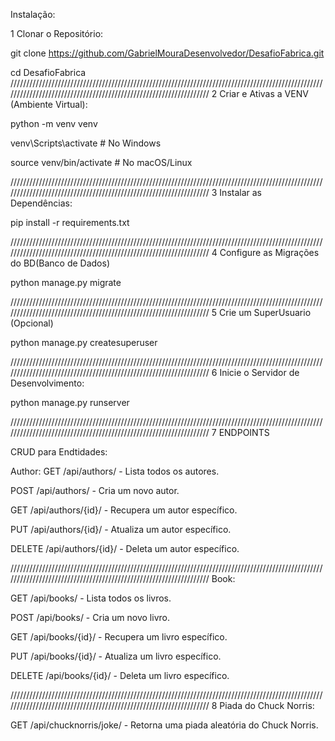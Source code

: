 Instalação:

1 Clonar o Repositório:

git clone https://github.com/GabrielMouraDesenvolvedor/DesafioFabrica.git

cd DesafioFabrica
//////////////////////////////////////////////////////////////////////////////////////////////////////////////////////////////////////////////////////////////////
2 Criar e Ativas a VENV (Ambiente Virtual):

python -m venv venv

venv\Scripts\activate  # No Windows

source venv/bin/activate  # No macOS/Linux

//////////////////////////////////////////////////////////////////////////////////////////////////////////////////////////////////////////////////////////////////
3 Instalar as Dependências:

pip install -r requirements.txt

//////////////////////////////////////////////////////////////////////////////////////////////////////////////////////////////////////////////////////////////////
4 Configure as Migrações do BD(Banco de Dados)

python manage.py migrate

//////////////////////////////////////////////////////////////////////////////////////////////////////////////////////////////////////////////////////////////////
5 Crie um SuperUsuario (Opcional)

python manage.py createsuperuser

//////////////////////////////////////////////////////////////////////////////////////////////////////////////////////////////////////////////////////////////////
6 Inicie o Servidor de Desenvolvimento:

python manage.py runserver

//////////////////////////////////////////////////////////////////////////////////////////////////////////////////////////////////////////////////////////////////
7 ENDPOINTS

CRUD para Endtidades:

Author:
GET /api/authors/ - Lista todos os autores.

POST /api/authors/ - Cria um novo autor.

GET /api/authors/{id}/ - Recupera um autor específico.

PUT /api/authors/{id}/ - Atualiza um autor específico.

DELETE /api/authors/{id}/ - Deleta um autor específico.

//////////////////////////////////////////////////////////////////////////////////////////////////////////////////////////////////////////////////////////////////
Book:

GET /api/books/ - Lista todos os livros.

POST /api/books/ - Cria um novo livro.

GET /api/books/{id}/ - Recupera um livro específico.

PUT /api/books/{id}/ - Atualiza um livro específico.

DELETE /api/books/{id}/ - Deleta um livro específico.

//////////////////////////////////////////////////////////////////////////////////////////////////////////////////////////////////////////////////////////////////
8 Piada do Chuck Norris:

GET /api/chucknorris/joke/ - Retorna uma piada aleatória do Chuck Norris.
